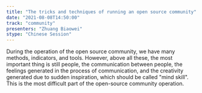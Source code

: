 ```yaml
---
title: "The tricks and techniques of running an open source community"
date: "2021-08-08T14:50:00" 
track: "community"
presenters: "Zhuang Biaowei"
stype: "Chinese Session"
---
```

During the operation of the open source community, we have many methods, indicators, and tools. However, above all these, the most important thing is still people, the communication between people, the feelings generated in the process of communication, and the creativity generated due to sudden inspiration, which should be called "mind skill". This is the most difficult part of the open-source community operation.